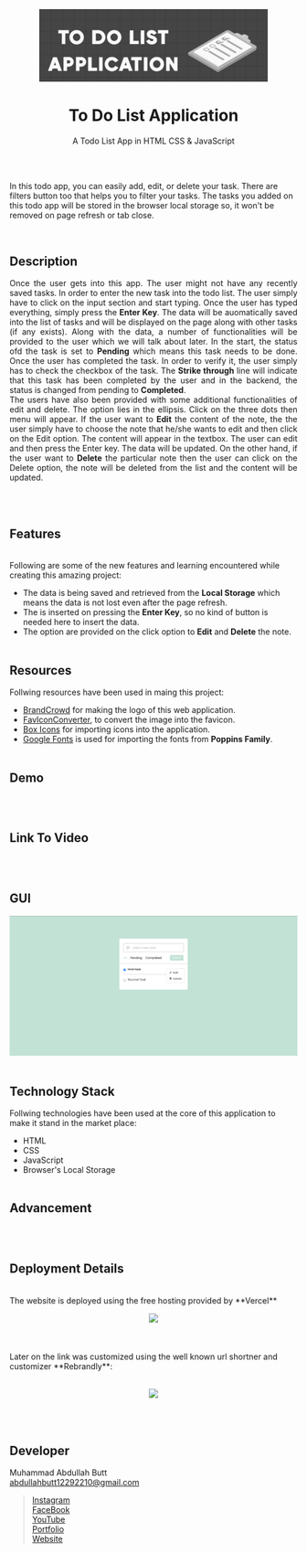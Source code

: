 <p align = "center">
  <img src = "logo.png" width = "400">
</p>

<h1 align = "center"> To Do List Application </h1>
<p align = "center">
   A Todo List App in HTML CSS & JavaScript 
</p>
<br><br>

 In this todo app, you can easily add, edit, or delete your task. There are filters button too that helps you to filter your tasks. The tasks you added on this todo app will be stored in the browser local storage so, it won't be removed on page refresh or tab close.

<br>

## Description
<p align = "justify">
Once the user gets into this app. The user might not have any recently saved tasks. In order to enter the new task into the todo list. The user simply have to click on the input section and start typing. Once the user has typed everything, simply press the <strong>Enter Key</strong>. The data will be auomatically saved into the list of tasks and will be displayed on the page along with other tasks (if any exists). Along with the data, a number of functionalities will be provided to the user which we will talk about later. In the start, the status ofd the task is set to <strong>Pending</strong> which means this task needs to be done. Once the user has completed the task. In order to verify it, the user simply has to check the checkbox of the task. The <strong>Strike through</strong> line will indicate that this task has been completed by the user and in the backend, the status is changed from pending to <strong>Completed</strong>. <br>
The users have also been provided with some additional functionalities of edit and delete. The option lies in the ellipsis. Click on the three dots then menu will appear. If the user want to <strong>Edit</strong> the content of the note, the the user simply have to choose the note that he/she wants to edit and then click on the Edit option. The content will appear in the textbox. The user can edit and then press the Enter key. The data will be updated. On the other hand, if the user want to <strong>Delete</strong> the particular note then the user can click on the Delete option, the note will be deleted from the list and the content will be updated.<br>

</p>
<br><br>

## Features
<br>
Following are some of the new features and learning encountered while creating this amazing project:

- The data is being saved and retrieved from the **Local Storage** which means the data is not lost even after the page refresh.
- The is inserted on pressing the **Enter Key**, so no kind of button is needed here to insert the data.
- The option are provided on the click option to **Edit** and **Delete** the note.
<br><br>

## Resources
Follwing resources have been used in maing this project:
<br>
- [BrandCrowd](https://www.brandcrowd.com/) for making the logo of this web application.
- [FavIconConverter](https://favicon.io/favicon-converter/), to convert the image into the favicon.
- [Box Icons](https://boxicons.com/) for importing icons into the application.
- [Google Fonts](https://fonts.google.com/) is used for importing the fonts from **Poppins Family**.
<br><br>

## Demo
<br><br>

## Link To Video
<br><br>

## GUI
![Demo](demo.png)
<br><br>

## Technology Stack

Follwing technologies have been used at the core of this application to make it stand in the market place:
<br>
- HTML
- CSS
- JavaScript
- Browser's Local Storage
<br><br>

## Advancement
<br><br>

## Deployment Details
<br>
The website is deployed using the free hosting provided by **Vercel**
<p align = "center">
  <img src = "https://branditechture.agency/brand-logos/wp-content/uploads/wpdm-cache/Vercel-900x0.png" width = "300">
</p>
<br><br>
Later on the link was customized using the well known url shortner and customizer **Rebrandly**:<br><br>
<p align = "center">
  <img src = "https://www.rebrandly.com/images/URL-Shortener.fileextension.svg" width = "300">
</p>

<br><br>

## Developer
Muhammad Abdullah Butt <br>
abdullahbutt12292210@gmail.com <br>
> [Instagram](https://www.instagram.com/abdullah.butt.22/)<br>
> [FaceBook](https://www.facebook.com/profile.php?id=100076291614529)<br>
> [YouTube](https://www.youtube.com/channel/UCnuOFQyMywg-KuoN-lmav1Q)<br>
> [Portfolio](https://rebrand.ly/muhammadabdullahPortfolio)<br>
> [Website](#)
